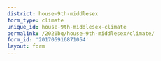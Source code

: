 ```yaml
---
district: house-9th-middlesex
form_type: climate
unique_id: house-9th-middlesex-climate
permalink: /2020bq/house-9th-middlesex/climate/
form_id: '201705916871054'
layout: form
---
```

